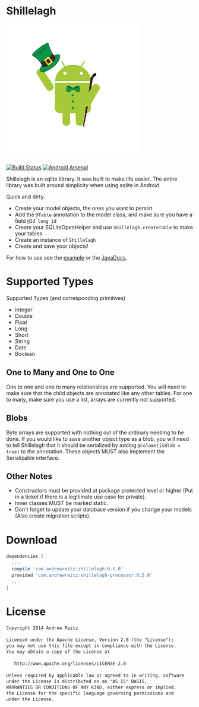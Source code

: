 # Shillelagh

![Library Icon](AndroidShillelagh.png)

[![Build Status](https://snap-ci.com/pieces029/shillelagh/branch/master/build_image)](https://snap-ci.com/pieces029/shillelagh/branch/master)
[![Android Arsenal](https://img.shields.io/badge/Android%20Arsenal-Shillelagh-brightgreen.svg?style=flat)](https://android-arsenal.com/details/1/1026)

Shillelagh is an sqlite library. It was built to make life easier. The entire library 
was built around simplicity when using sqlite in Android. 

Quick and dirty.
- Create your model objects, the ones you want to persist
- Add the `@Table` annotation to the model class, and make sure you have a field `@Id long id`
- Create your SQLiteOpenHelper and use `Shillelagh.createTable` to make your tables
- Create an instance of `Shillelagh`
- Create and save your objects!

For how to use see the 
[example](//github.com/pieces029/shillelagh/tree/master/shillelagh-sample) or the 
[JavaDocs](//pieces029.github.io/shillelagh). 

# Supported Types

Supported Types (and corresponding primitives)
- Integer
- Double
- Float
- Long
- Short
- String
- Date
- Boolean

## One to Many and One to One

One to one and one to many relationships are supported. You will need to make sure that the child 
objects are annotated like any other tables. For one to many, make sure you use a list, arrays 
are currently not supported.

## Blobs

Byte arrays are supported with nothing out of the ordinary needing to be done. If you would like to 
save another object type as a blob, you will need to tell Shillelagh that it should be serialized
by adding `@Column(isBlob = true)` to the annotation. These objects MUST also implement the
Serializable interface.

## Other Notes

- Constructors must be provided at package protected level or higher (Put in a ticket if there is a
legitimate use case for private).
- Inner classes MUST be marked static.
- Don't forget to update your database version if you change your models 
(Also create migration scripts).

# Download

```groovy
dependencies {
  ...
  compile 'com.andrewreitz:shillelagh:0.5.0'
  provided 'com.andrewreitz:shillelagh-processor:0.5.0'
  ...
}
```

# License

    Copyright 2014 Andrew Reitz
    
    Licensed under the Apache License, Version 2.0 (the "License");
    you may not use this file except in compliance with the License.
    You may obtain a copy of the License at
    
       http://www.apache.org/licenses/LICENSE-2.0
    
    Unless required by applicable law or agreed to in writing, software
    under the License is distributed on an "AS IS" BASIS,
    WARRANTIES OR CONDITIONS OF ANY KIND, either express or implied.
    the License for the specific language governing permissions and
    under the License.
